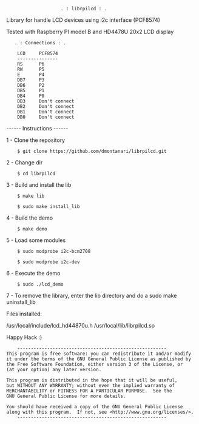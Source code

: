 
                        . : librpilcd : .

Library for handle LCD devices using i2c interface (PCF8574)

Tested with Raspberry PI model B and HD4478U 20x2 LCD display

       . : Connections : .

        LCD     PCF8574
        ---------------
        RS      P6
        RW      P5
        E       P4
        DB7     P3
        DB6     P2
        DB5     P1
        DB4     P0
        DB3     Don't connect
        DB2     Don't connect
        DB1     Don't connect
        DB0     Don't connect

------ Instructions ------

1 - Clone the repository

        $ git clone https://github.com/dmontanari/librpilcd.git

2 - Change dir

        $ cd librpilcd

3 - Build and install the lib

        $ make lib

        $ sudo make install_lib

4 - Build the demo

        $ make demo


5 - Load some modules

        $ sudo modprobe i2c-bcm2708

        $ sudo modprobe i2c-dev


6 - Execute the demo

        $ sudo ./lcd_demo

7 - To remove the library, enter the lib directory and do a sudo make uninstall_lib

Files installed:

/usr/local/include/lcd_hd44870u.h
/usr/local/lib/librpilcd.so



Happy Hack :)


        -------------------------------------------------------
    This program is free software: you can redistribute it and/or modify
    it under the terms of the GNU General Public License as published by
    the Free Software Foundation, either version 3 of the License, or
    (at your option) any later version.

    This program is distributed in the hope that it will be useful,
    but WITHOUT ANY WARRANTY; without even the implied warranty of
    MERCHANTABILITY or FITNESS FOR A PARTICULAR PURPOSE.  See the
    GNU General Public License for more details.

    You should have received a copy of the GNU General Public License
    along with this program.  If not, see <http://www.gnu.org/licenses/>.
        -------------------------------------------------------


